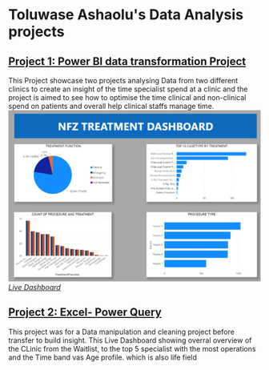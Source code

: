 # **Toluwase Ashaolu's Data Analysis projects**

## [Project 1: Power BI data transformation Project](https://github.com/Ashyboss/Power_BI_Dashboards)
This Project showcase two projects analysing Data from two different clinics to create an insight of the time specialist spend at a clinic and the project is aimed to see how to optimise the time clinical and non-clinical spend on patients and overall help clinical staffs manage time.
![IMAGE](image.png)
*[Live Dashboard](https://github.com/Ashyboss/Toluwase-Ashaolu-s-DATA-projects/blob/main/image.png)*
## [Project 2: Excel- Power Query](https://github.com/Ashyboss/Data_Transformation_using-_power_Query)
This project was for a Data manipulation and cleaning project before transfer to build insight. This Live Dashboard showing overral overview of the CLinic from the Waitlist, to the top 5 specialist with the most operations and the Time band vas Age profile. which is also life field


